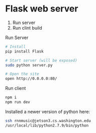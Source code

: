 # Flask web server

1. Run server
2. Run clint build

Run Server

```sh
# Install
pip install Flask

# Start server (will be exposed)
sudo python server.py

# Open the site
open http://0.0.0.0:80/
```

Run client

```sh
npm i
npm run dev
```

Installed a newer version of python here:

```sh
ssh rnnmusic@jetson3.cs.washington.edu
/usr/local/lib/python2.7.9/bin/python
```
